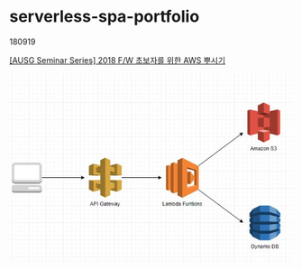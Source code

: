 # serverless-spa-portfolio

180919

[[AUSG Seminar Series] 2018 F/W 초보자를 위한 AWS 뿌시기](https://www.meetup.com/ko-KR/awskrug/events/254611413/)

![serverless-img](/serverless_img.jpg)